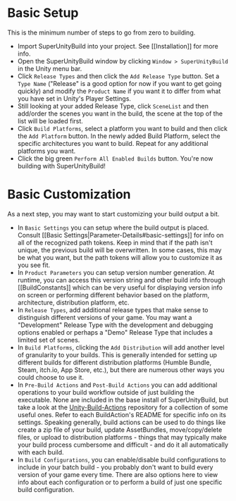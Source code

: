 # Basic Setup
This is the minimum number of steps to go from zero to building.

* Import SuperUnityBuild into your project. See [[Installation]] for more info.
* Open the SuperUnityBuild window by clicking `Window > SuperUnityBuild` in the Unity menu bar.
* Click `Release Types` and then click the `Add Release Type` button. Set a `Type Name` ("Release" is a good option for now if you want to get going quickly) and modify the `Product Name` if you want it to differ from what you have set in Unity's Player Settings.
* Still looking at your added Release Type, click `SceneList` and then add/order the scenes you want in the build, the scene at the top of the list will be loaded first.
* Click `Build Platforms`, select a platform you want to build and then click the `Add Platform` button. In the newly added Build Platform, select the specific architectures you want to build. Repeat for any additional platforms you want.
* Click the big green `Perform All Enabled Builds` button. You're now building with SuperUnityBuild!

# Basic Customization
As a next step, you may want to start customizing your build output a bit.

* In `Basic Settings` you can setup where the build output is placed. Consult [[Basic Settings|Parameter-Details#basic-settings]] for info on all of the recognized path tokens. Keep in mind that if the path isn't unique, the previous build will be overwritten. In some cases, this may be what you want, but the path tokens will allow you to customize it as you see fit.
* In `Product Parameters` you can setup version number generation. At runtime, you can access this version string and other build info through [[BuildConstants]] which can be very useful for displaying version info on screen or performing different behavior based on the platform, architecture, distribution platform, etc.
* In `Release Types`, add additional release types that make sense to distinguish different versions of your game. You may want a "Development" Release Type with the development and debugging options enabled or perhaps a "Demo" Release Type that includes a limited set of scenes.
* In `Build Platforms`, clicking the `Add Distribution` will add another level of granularity to your builds. This is generally intended for setting up different builds for different distribution platforms (Humble Bundle, Steam, itch.io, App Store, etc.), but there are numerous other ways you could choose to use it.
* In `Pre-Build Actions` and `Post-Build Actions` you can add additional operations to your build workflow outside of just building the executable. None are included in the base install of SuperUnityBuild, but take a look at the [Unity-Build-Actions](https://github.com/Chaser324/unity-build-actions) repository for a collection of some useful ones. Refer to each BuildAction's README for specific info on its settings. Speaking generally, build actions can be used to do things like create a zip file of your build, update AssetBundles, move/copy/delete files, or upload to distribution platforms - things that may typically make your build process cumbersome and difficult - and do it all automatically with each build.
* In `Build Configurations`, you can enable/disable build configurations to include in your batch build - you probably don't want to build every version of your game every time. There are also options here to view info about each configuration or to perform a build of just one specific build configuration. 


